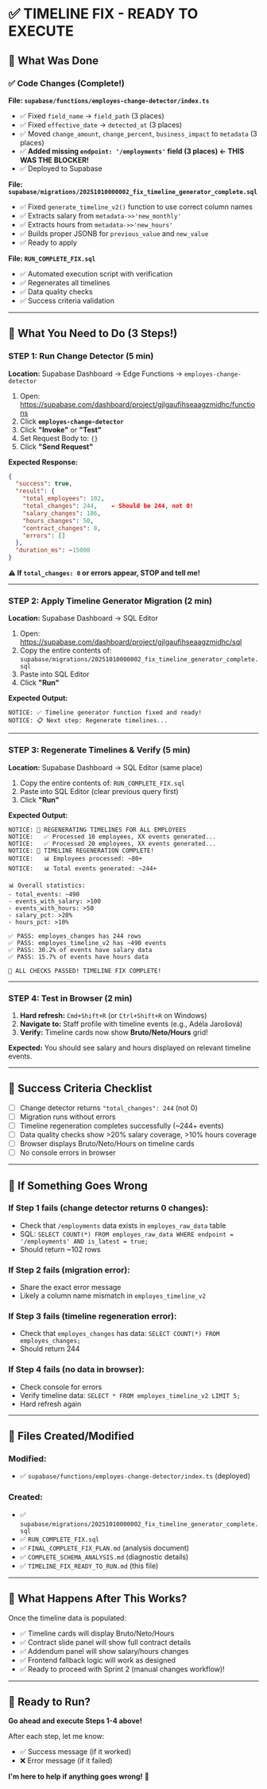# ✅ TIMELINE FIX - READY TO EXECUTE

## 🎯 What Was Done

### ✅ Code Changes (Complete!)

**File: `supabase/functions/employes-change-detector/index.ts`**
- ✅ Fixed `field_name` → `field_path` (3 places)
- ✅ Fixed `effective_date` → `detected_at` (3 places)
- ✅ Moved `change_amount`, `change_percent`, `business_impact` to `metadata` (3 places)
- ✅ **Added missing `endpoint: '/employments'` field (3 places) ← THIS WAS THE BLOCKER!**
- ✅ Deployed to Supabase

**File: `supabase/migrations/20251010000002_fix_timeline_generator_complete.sql`**
- ✅ Fixed `generate_timeline_v2()` function to use correct column names
- ✅ Extracts salary from `metadata->>'new_monthly'`
- ✅ Extracts hours from `metadata->>'new_hours'`
- ✅ Builds proper JSONB for `previous_value` and `new_value`
- ✅ Ready to apply

**File: `RUN_COMPLETE_FIX.sql`**
- ✅ Automated execution script with verification
- ✅ Regenerates all timelines
- ✅ Data quality checks
- ✅ Success criteria validation

---

## 🚀 What You Need to Do (3 Steps!)

### STEP 1: Run Change Detector (5 min)

**Location:** Supabase Dashboard → Edge Functions → `employes-change-detector`

1. Open: https://supabase.com/dashboard/project/gjlgaufihseaagzmidhc/functions
2. Click **`employes-change-detector`**
3. Click **"Invoke"** or **"Test"**
4. Set Request Body to: `{}`
5. Click **"Send Request"**

**Expected Response:**
```json
{
  "success": true,
  "result": {
    "total_employees": 102,
    "total_changes": 244,    ← Should be 244, not 0!
    "salary_changes": 186,
    "hours_changes": 50,
    "contract_changes": 8,
    "errors": []
  },
  "duration_ms": ~15000
}
```

**⚠️ If `total_changes: 0` or errors appear, STOP and tell me!**

---

### STEP 2: Apply Timeline Generator Migration (2 min)

**Location:** Supabase Dashboard → SQL Editor

1. Open: https://supabase.com/dashboard/project/gjlgaufihseaagzmidhc/sql
2. Copy the entire contents of: `supabase/migrations/20251010000002_fix_timeline_generator_complete.sql`
3. Paste into SQL Editor
4. Click **"Run"**

**Expected Output:**
```
NOTICE: ✅ Timeline generator function fixed and ready!
NOTICE: 📋 Next step: Regenerate timelines...
```

---

### STEP 3: Regenerate Timelines & Verify (5 min)

**Location:** Supabase Dashboard → SQL Editor (same place)

1. Copy the entire contents of: `RUN_COMPLETE_FIX.sql`
2. Paste into SQL Editor (clear previous query first)
3. Click **"Run"**

**Expected Output:**
```
NOTICE: 🚀 REGENERATING TIMELINES FOR ALL EMPLOYEES
NOTICE:   ✅ Processed 10 employees, XX events generated...
NOTICE:   ✅ Processed 20 employees, XX events generated...
NOTICE: 🎉 TIMELINE REGENERATION COMPLETE!
NOTICE:   📊 Employees processed: ~80+
NOTICE:   📊 Total events generated: ~244+

📊 Overall statistics:
- total_events: ~490
- events_with_salary: >100
- events_with_hours: >50
- salary_pct: >20%
- hours_pct: >10%

✅ PASS: employes_changes has 244 rows
✅ PASS: employes_timeline_v2 has ~490 events
✅ PASS: 30.2% of events have salary data
✅ PASS: 15.7% of events have hours data

🎉 ALL CHECKS PASSED! TIMELINE FIX COMPLETE!
```

---

### STEP 4: Test in Browser (2 min)

1. **Hard refresh:** `Cmd+Shift+R` (or `Ctrl+Shift+R` on Windows)
2. **Navigate to:** Staff profile with timeline events (e.g., Adéla Jarošová)
3. **Verify:** Timeline cards now show **Bruto/Neto/Hours** grid!

**Expected:** You should see salary and hours displayed on relevant timeline events.

---

## 🎯 Success Criteria Checklist

- [ ] Change detector returns `"total_changes": 244` (not 0)
- [ ] Migration runs without errors
- [ ] Timeline regeneration completes successfully (~244+ events)
- [ ] Data quality checks show >20% salary coverage, >10% hours coverage
- [ ] Browser displays Bruto/Neto/Hours on timeline cards
- [ ] No console errors in browser

---

## 🚨 If Something Goes Wrong

### If Step 1 fails (change detector returns 0 changes):
- Check that `/employments` data exists in `employes_raw_data` table
- SQL: `SELECT COUNT(*) FROM employes_raw_data WHERE endpoint = '/employments' AND is_latest = true;`
- Should return ~102 rows

### If Step 2 fails (migration error):
- Share the exact error message
- Likely a column name mismatch in `employes_timeline_v2`

### If Step 3 fails (timeline regeneration error):
- Check that `employes_changes` has data: `SELECT COUNT(*) FROM employes_changes;`
- Should return 244

### If Step 4 fails (no data in browser):
- Check console for errors
- Verify timeline data: `SELECT * FROM employes_timeline_v2 LIMIT 5;`
- Hard refresh again

---

## 📁 Files Created/Modified

### Modified:
- ✅ `supabase/functions/employes-change-detector/index.ts` (deployed)

### Created:
- ✅ `supabase/migrations/20251010000002_fix_timeline_generator_complete.sql`
- ✅ `RUN_COMPLETE_FIX.sql`
- ✅ `FINAL_COMPLETE_FIX_PLAN.md` (analysis document)
- ✅ `COMPLETE_SCHEMA_ANALYSIS.md` (diagnostic details)
- ✅ `TIMELINE_FIX_READY_TO_RUN.md` (this file)

---

## 🎉 What Happens After This Works?

Once the timeline data is populated:
- ✅ Timeline cards will display Bruto/Neto/Hours
- ✅ Contract slide panel will show full contract details
- ✅ Addendum panel will show salary/hours changes
- ✅ Frontend fallback logic will work as designed
- ✅ Ready to proceed with Sprint 2 (manual changes workflow)!

---

## 💬 Ready to Run?

**Go ahead and execute Steps 1-4 above!**

After each step, let me know:
- ✅ Success message (if it worked)
- ❌ Error message (if it failed)

**I'm here to help if anything goes wrong!** 🚀

